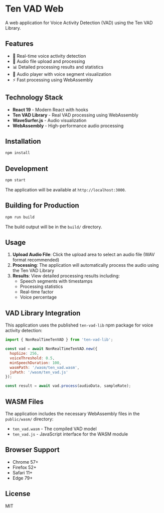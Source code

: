 # Ten VAD Web

A web application for Voice Activity Detection (VAD) using the Ten VAD Library.

## Features

- 🎤 Real-time voice activity detection
- 📁 Audio file upload and processing
- 📊 Detailed processing results and statistics
- 🎵 Audio player with voice segment visualization
- ⚡ Fast processing using WebAssembly

## Technology Stack

- **React 19** - Modern React with hooks
- **Ten VAD Library** - Real VAD processing using WebAssembly
- **WaveSurfer.js** - Audio visualization
- **WebAssembly** - High-performance audio processing

## Installation

```bash
npm install
```

## Development

```bash
npm start
```

The application will be available at `http://localhost:3000`.

## Building for Production

```bash
npm run build
```

The build output will be in the `build/` directory.

## Usage

1. **Upload Audio File**: Click the upload area to select an audio file (WAV format recommended)
2. **Processing**: The application will automatically process the audio using the Ten VAD Library
3. **Results**: View detailed processing results including:
   - Speech segments with timestamps
   - Processing statistics
   - Real-time factor
   - Voice percentage

## VAD Library Integration

This application uses the published `ten-vad-lib` npm package for voice activity detection:

```javascript
import { NonRealTimeTenVAD } from 'ten-vad-lib';

const vad = await NonRealTimeTenVAD.new({
  hopSize: 256,
  voiceThreshold: 0.5,
  minSpeechDuration: 100,
  wasmPath: '/wasm/ten_vad.wasm',
  jsPath: '/wasm/ten_vad.js'
});

const result = await vad.process(audioData, sampleRate);
```

## WASM Files

The application includes the necessary WebAssembly files in the `public/wasm/` directory:
- `ten_vad.wasm` - The compiled VAD model
- `ten_vad.js` - JavaScript interface for the WASM module

## Browser Support

- Chrome 57+
- Firefox 52+
- Safari 11+
- Edge 79+

## License

MIT

